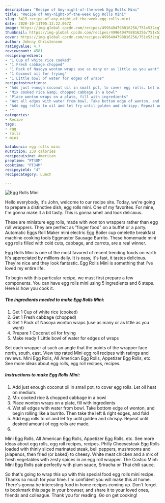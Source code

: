 ```yaml
---
description: "Recipe of Any-night-of-the-week Egg Rolls Mini"
title: "Recipe of Any-night-of-the-week Egg Rolls Mini"
slug: 3415-recipe-of-any-night-of-the-week-egg-rolls-mini
date: 2020-10-11T05:13:22.067Z
image: https://img-global.cpcdn.com/recipes/4996404798816256/751x532cq70/egg-rolls-mini-recipe-main-photo.jpg
thumbnail: https://img-global.cpcdn.com/recipes/4996404798816256/751x532cq70/egg-rolls-mini-recipe-main-photo.jpg
cover: https://img-global.cpcdn.com/recipes/4996404798816256/751x532cq70/egg-rolls-mini-recipe-main-photo.jpg
author: Johnny Christensen
ratingvalue: 4.7
reviewcount: 4581
recipeingredient:
- "1 Cup of white rice cooked"
- "1 Fresh cabbage chopped"
- "1 Pack of Nasoya wonton wraps use as many or as little as you want"
- "1 Coconut oil for frying"
- "1 Little bowl of water for edges of wraps"
recipeinstructions:
- "Add just enough coconut oil in small pot, to cover egg rolls. Let oil heat on medium."
- "Mix cooked rice &amp; chopped cabbage in a bowl"
- "Place wonton wraps on a plate, fill with ingredients"
- "Wet all edges with water from bowl. Take bottom edge of wonton, and begin rolling like a burrito. Then take the left &amp; right edges, and fold"
- "Add egg rolls to oil and let fry until golden and chrispy. Repeat until desired amount of egg rolls are made."
- ""
categories:
- Recipe
tags:
- egg
- rolls
- mini

katakunci: egg rolls mini 
nutrition: 230 calories
recipecuisine: American
preptime: "PT40M"
cooktime: "PT34M"
recipeyield: "4"
recipecategory: Lunch

---
```



![Egg Rolls Mini](https://img-global.cpcdn.com/recipes/4996404798816256/751x532cq70/egg-rolls-mini-recipe-main-photo.jpg)

Hello everybody, it's John, welcome to our recipe site. Today, we're going to prepare a distinctive dish, egg rolls mini. One of my favorites. For mine, I'm gonna make it a bit tasty. This is gonna smell and look delicious.

These are miniature egg rolls, made with won ton wrappers rather than egg roll wrappers. They are perfect as &#34;finger food&#34; on a buffet or a party. Automatic Eggs Roll Maker mini electric Egg Boiler cup omelette breakfast machine cooking tools Eggmaster Sausage Burrito. These homemade mini egg rolls filled with cold cuts, cabbage, and carrots, are a real winner.

Egg Rolls Mini is one of the most favored of recent trending foods on earth. It's appreciated by millions daily. It is easy, it's fast, it tastes delicious. They're nice and they look fantastic. Egg Rolls Mini is something that I've loved my entire life.


To begin with this particular recipe, we must first prepare a few components. You can have egg rolls mini using 5 ingredients and 6 steps. Here is how you cook it.

<!--inarticleads1-->

##### The ingredients needed to make Egg Rolls Mini:

1. Get 1 Cup of white rice (cooked)
1. Get 1 Fresh cabbage (chopped)
1. Get 1 Pack of Nasoya wonton wraps (use as many or as little as you want)
1. Prepare 1 Coconut oil for frying
1. Make ready 1 Little bowl of water for edges of wraps


Set each wrapper at such an angle that the points of the wrapper face north, south, east. View top rated Mini egg roll recipes with ratings and reviews. Mini Egg Rolls, All American Egg Rolls, Appetizer Egg Rolls, etc. See more ideas about egg rolls, egg roll recipes, recipes. 

<!--inarticleads2-->

##### Instructions to make Egg Rolls Mini:

1. Add just enough coconut oil in small pot, to cover egg rolls. Let oil heat on medium.
1. Mix cooked rice &amp; chopped cabbage in a bowl
1. Place wonton wraps on a plate, fill with ingredients
1. Wet all edges with water from bowl. Take bottom edge of wonton, and begin rolling like a burrito. Then take the left &amp; right edges, and fold
1. Add egg rolls to oil and let fry until golden and chrispy. Repeat until desired amount of egg rolls are made.
1. 


Mini Egg Rolls, All American Egg Rolls, Appetizer Egg Rolls, etc. See more ideas about egg rolls, egg roll recipes, recipes. Philly Cheesesteak Egg Rolls loaded with thinly sliced marinated steak, bell peppers, mushrooms and jalapenos, then fried (or baked) to cheesy. White meat chicken and a mix of fresh vegetables with zesty spices in an egg roll wrapper. The Costco Minh Mini Egg Rolls pair perfectly with plum sauce, Sriracha or Thai chili sauce. 

So that's going to wrap this up with this special food egg rolls mini recipe. Thanks so much for your time. I'm confident you will make this at home. There's gonna be interesting food in home recipes coming up. Don't forget to bookmark this page in your browser, and share it to your loved ones, friends and colleague. Thank you for reading. Go on get cooking!
